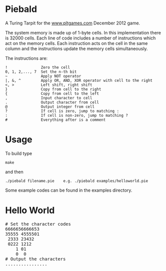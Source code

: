 Piebald
=======

A Turing Tarpit for the www.pltgames.com December 2012 game.

The system memory is made up of 1-byte cells. In this implementation there is 32000 cells. Each line of code includes a number of instructions which act on the memory cells. Each instruction acts on the cell in the same column and the instructions update the memory cells simultaneously.

The instructions are:

```
!               Zero the cell
0, 1, 2,..., 7  Set the n-th bit
~               Apply NOT operator
|, &, ^         Apply OR, AND, XOR operator with cell to the right         
<, >            Left shift, right shift
}               Copy from cell to the right
{               Copy from cell to the left
,               Input character to cell
.               Output character from cell
@               Output integer from cell
?               If cell is zero, jump to matching :
:               If cell is non-zero, jump to matching ?
#               Everything after is a comment
```

Usage
=====

To build type

```
make
```

and then

```
./piebald filename.pie    e.g. ./piebald examples/helloworld.pie  
```

Some example codes can be found in the examples directory.

Hello World
===========

<pre>
# Set the character codes
6666656666653 
35555 4555501
 2333 23432  
 0222 1212   
    1 01     
    0  0
# Output the characters
................
</pre>
